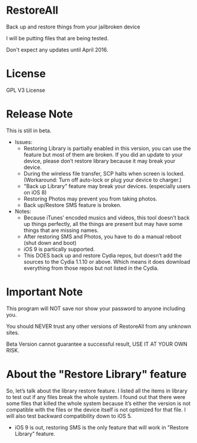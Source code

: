 # RestoreAll

Back up and restore things from your jailbroken device

I will be putting files that are being tested.

Don't expect any updates until April 2016.

# License

GPL V3 License

# Release Note
This is still in beta.
- Issues:
    - Restoring Library is partially enabled in this version, you can use the feature but most of them are broken. If you did an update to your device, please don’t restore library because it may break your device.
    - During the wireless file transfer, SCP halts when screen is locked. (Workaround: Turn off auto-lock or plug your device to charger.)
    - "Back up Library" feature may break your devices. (especially users on iOS 8)
    - Restoring Photos may prevent you from taking photos.
    - Back up/Restore SMS feature is broken.
- Notes:
    - Because iTunes’ encoded musics and videos, this tool doesn’t back up things perfectly, all the 	things are present but may have some things that are missing names.
    - After restoring SMS and Photos, you have to do a manual reboot (shut down and boot)
    - iOS 9 is partically supported.
	- This DOES back up and restore Cydia repos, but doesn’t add the sources to the Cydia 1.1.10 or above. Which means it does download everything from those repos but not listed in the Cydia.

# Important Note

This program will NOT save nor show your password to anyone including you.

You should NEVER trust any other versions of RestoreAll from any unknown sites.

Beta Version cannot guarantee a successful result, USE IT AT YOUR OWN RISK.

# About the "Restore Library" feature
So, let’s talk about the library restore feature. I listed all the items in library to test out if any files break the whole system. I found out that there were some files that killed the whole system because it’s either the version is not compatible with the files or the device itself is not optimized for that file. I will also test backward compatibility down to iOS 5.
+ iOS 9 is out, restoring SMS is the only feature that will work in "Restore Library" feature.
